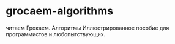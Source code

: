 # grocaem-algorithms
читаем Грокаем. Алгоритмы Иллюстрированное пособие для программистов и любопытствующих.

